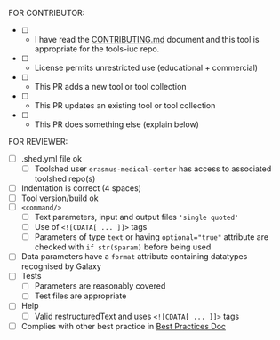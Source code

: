 FOR CONTRIBUTOR:
* [ ] - I have read the [CONTRIBUTING.md](https://github.com/erasmusmc-bioinformatics/galaxytools-emc/blob/master/CONTRIBUTING.md) document and this tool is appropriate for the tools-iuc repo.
* [ ] - License permits unrestricted use (educational + commercial)
* [ ] - This PR adds a new tool or tool collection
* [ ] - This PR updates an existing tool or tool collection
* [ ] - This PR does something else (explain below)

FOR REVIEWER:
* [ ] .shed.yml file ok
    - [ ] Toolshed user `erasmus-medical-center` has access to associated toolshed repo(s)
* [ ] Indentation is correct (4 spaces)
* [ ] Tool version/build ok
* [ ] `<command/>`
  - [ ] Text parameters, input and output files `'single quoted'`
  - [ ] Use of `<![CDATA[ ... ]]>` tags
  - [ ] Parameters of type `text` or having `optional="true"` attribute are checked with `if str($param)` before being used
* [ ] Data parameters have a `format` attribute containing datatypes recognised by Galaxy
* [ ] Tests
  - [ ] Parameters are reasonably covered
  - [ ] Test files are appropriate
* [ ] Help
  - [ ] Valid restructuredText and uses `<![CDATA[ ... ]]>` tags
* [ ] Complies with other best practice in [Best Practices Doc](http://galaxy-iuc-standards.readthedocs.io/en/latest/best_practices/tool_xml.html)
